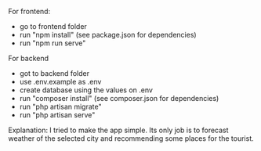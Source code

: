 For frontend:
- go to frontend folder
- run "npm install" (see package.json for dependencies)
- run "npm run serve"

For backend
- got to backend folder
- use .env.example as .env
- create database using the values on .env 
- run "composer install" (see composer.json for dependencies)
- run "php artisan migrate"
- run "php artisan serve"

Explanation:
I tried to make the app simple. Its only job is to forecast weather of the selected city
and recommending some places for the tourist.